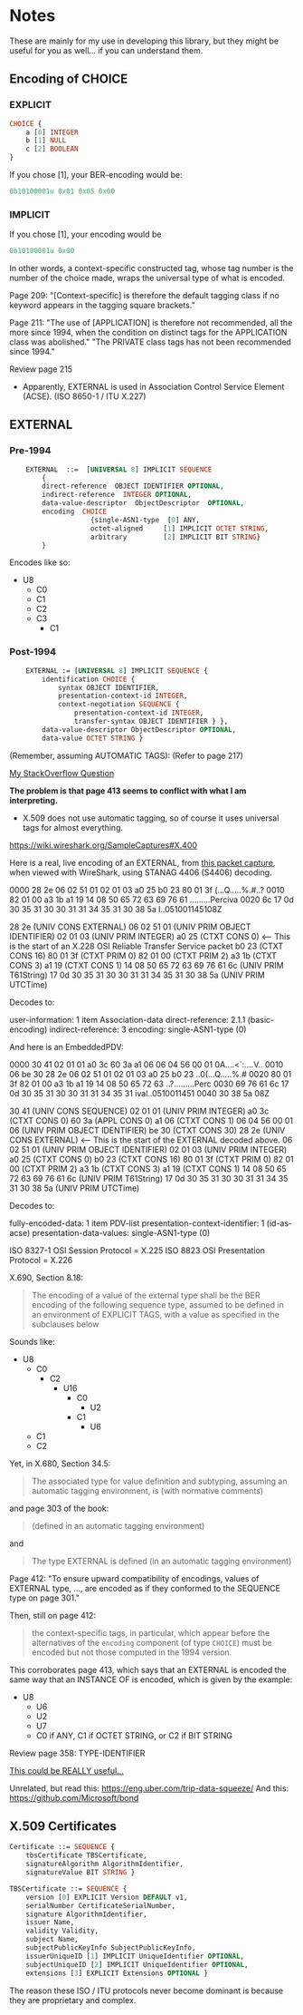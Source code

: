 # Notes

These are mainly for my use in developing this library, but they might be 
useful for you as well... if you can understand them.

## Encoding of CHOICE

### EXPLICIT

```asn1
CHOICE {
    a [0] INTEGER
    b [1] NULL
    c [2] BOOLEAN
}
```

If you chose [1], your BER-encoding would be:

```d
0b10100001u 0x01 0x05 0x00
```

### IMPLICIT

If you chose [1], your encoding would be

```d
0b10100001u 0x00
```

In other words, a context-specific constructed tag, whose tag number is the 
number of the choice made, wraps the universal type of what is encoded.

Page 209:
"[Context-specific] is therefore the default tagging class if no keyword appears in the tagging square brackets."

Page 211:
"The use of [APPLICATION] is therefore not recommended, all the more since 1994, when the condition on distinct tags for the APPLICATION class was abolished."
"The PRIVATE class tags has not been recommended since 1994."

Review page 215

* Apparently, EXTERNAL is used in Association Control Service Element (ACSE). (ISO 8650-1 / ITU X.227)

## EXTERNAL

### Pre-1994

```asn1
    EXTERNAL  ::=  [UNIVERSAL 8] IMPLICIT SEQUENCE
        {
        direct-reference  OBJECT IDENTIFIER OPTIONAL,
        indirect-reference  INTEGER OPTIONAL,
        data-value-descriptor  ObjectDescriptor  OPTIONAL,
        encoding  CHOICE
                    {single-ASN1-type  [0] ANY,
                    octet-aligned     [1] IMPLICIT OCTET STRING,
                    arbitrary         [2] IMPLICIT BIT STRING}
        }
```

Encodes like so:

- U8 
  - C0 
  - C1 
  - C2 
  - C3
    - C1

### Post-1994

```asn1
    EXTERNAL := [UNIVERSAL 8] IMPLICIT SEQUENCE {
        identification CHOICE {
            syntax OBJECT IDENTIFIER,
            presentation-context-id INTEGER,
            context-negotiation SEQUENCE {
                presentation-context-id INTEGER,
                transfer-syntax OBJECT IDENTIFIER } },
        data-value-descriptor ObjectDescriptor OPTIONAL,
        data-value OCTET STRING }
```
(Remember, assuming AUTOMATIC TAGS):
(Refer to page 217)

[My StackOverflow Question](https://stackoverflow.com/questions/46644279/asn-1-ber-encoding-of-embeddedpdv/46649083)

**The problem is that page 413 seems to conflict with what I am interpreting.**

- X.509 does not use automatic tagging, so of course it uses universal tags for almost everything.

https://wiki.wireshark.org/SampleCaptures#X.400

Here is a real, live encoding of an EXTERNAL, from 
[this packet capture](https://wiki.wireshark.org/SampleCaptures?action=AttachFile&do=view&target=p772-transfer-success.pcap),
when viewed with WireShark, using STANAG 4406 (S4406) decoding.

0000   28 2e 06 02 51 01 02 01 03 a0 25 b0 23 80 01 3f  (...Q.....%.#..?
0010   82 01 00 a3 1b a1 19 14 08 50 65 72 63 69 76 61  .........Perciva
0020   6c 17 0d 30 35 31 30 30 31 31 34 35 31 30 38 5a  l..051001145108Z

28 2e (UNIV CONS EXTERNAL)
    06 02 51 01 (UNIV PRIM OBJECT IDENTIFIER)
    02 01 03 (UNIV PRIM INTEGER)
    a0 25 (CTXT CONS 0) <-- This is the start of an X.228 OSI Reliable Transfer Service packet
        b0 23 (CTXT CONS 16)
            80 01 3f (CTXT PRIM 0)
            82 01 00 (CTXT PRIM 2)
            a3 1b (CTXT CONS 3)
                a1 19 (CTXT CONS 1)
                    14 08 50 65 72 63 69 76 61 6c (UNIV PRIM T61String)
                    17 0d 30 35 31 30 30 31 31 34 35 31 30 38 5a (UNIV PRIM UTCTime)

Decodes to:

user-information: 1 item
    Association-data
        direct-reference: 2.1.1 (basic-encoding)
        indirect-reference: 3
        encoding: single-ASN1-type (0)

And here is an EmbeddedPDV:

0000   30 41 02 01 01 a0 3c 60 3a a1 06 06 04 56 00 01  0A....<`:....V..
0010   06 be 30 28 2e 06 02 51 01 02 01 03 a0 25 b0 23  ..0(...Q.....%.#
0020   80 01 3f 82 01 00 a3 1b a1 19 14 08 50 65 72 63  ..?.........Perc
0030   69 76 61 6c 17 0d 30 35 31 30 30 31 31 34 35 31  ival..0510011451
0040   30 38 5a                                         08Z

30 41 (UNIV CONS SEQUENCE)
    02 01 01 (UNIV PRIM INTEGER)
    a0 3c (CTXT CONS 0)
        60 3a (APPL CONS 0)
            a1 06 (CTXT CONS 1)
                06 04 56 00 01 06 (UNIV PRIM OBJECT IDENTIFIER)
            be 30 (CTXT CONS 30)
                28 2e (UNIV CONS EXTERNAL) <-- This is the start of the EXTERNAL decoded above.
                    06 02 51 01 (UNIV PRIM OBJECT IDENTIFIER)
                    02 01 03 (UNIV PRIM INTEGER)
                    a0 25 (CTXT CONS 0)
                        b0 23 (CTXT CONS 16)
                            80 01 3f (CTXT PRIM 0)
                            82 01 00 (CTXT PRIM 2)
                            a3 1b (CTXT CONS 3)
                                a1 19 (CTXT CONS 1)
                                    14 08 50 65 72 63 69 76 61 6c (UNIV PRIM T61String)
                                    17 0d 30 35 31 30 30 31 31 34 35 31 30 38 5a (UNIV PRIM UTCTime)

Decodes to:

fully-encoded-data: 1 item
    PDV-list
        presentation-context-identifier: 1 (id-as-acse)
        presentation-data-values: single-ASN1-type (0)

ISO 8327-1 OSI Session Protocol = X.225
ISO 8823 OSI Presentation Protocol = X.226

X.690, Section 8.18:

> The encoding of a value of the external type shall be the BER encoding of the 
> following sequence type, assumed to be defined in an environment of EXPLICIT 
> TAGS, with a value as specified in the subclauses below

Sounds like:

- U8
  - C0
    - C2
      - U16
        - C0
            - U2
        - C1
            - U6
  - C1
  - C2

Yet, in X.680, Section 34.5:

> The associated type for value definition and subtyping, assuming an automatic 
> tagging environment, is (with normative comments)

and page 303 of the book:

> (defined in an automatic tagging environment)

and 

> The type EXTERNAL is defined (in an automatic tagging environment)

Page 412:
"To ensure upward compatibility of encodings, values of EXTERNAL type, ..., are encoded as if they conformed to the SEQUENCE type on page 301."

Then, still on page 412:

> the context-specific tags, in particular, which appear before the alternatives 
> of the `encoding` component (of type `CHOICE`) must be encoded but not those
> computed in the 1994 version.

This corroborates page 413, which says that an EXTERNAL is encoded the same way 
that an INSTANCE OF is encoded, which is given by the example:

- U8
  - U6
  - U2
  - U7
  - C0 if ANY, C1 if OCTET STRING, or C2 if BIT STRING


Review page 358:
TYPE-IDENTIFIER

[This could be REALLY useful...](https://stackoverflow.com/questions/31106512/decodingtcap-message-dialogueportion/33656267#33656267)

Unrelated, but read this: https://eng.uber.com/trip-data-squeeze/
And this: https://github.com/Microsoft/bond

## X.509 Certificates

```asn1
Certificate ::= SEQUENCE {
    tbsCertificate TBSCertificate,
    signatureAlgorithm AlgorithmIdentifier,
    signatureValue BIT STRING }
```

```asn1
TBSCertificate ::= SEQUENCE {
    version [0] EXPLICIT Version DEFAULT v1,
    serialNumber CertificateSerialNumber,
    signature AlgorithmIdentifier,
    issuer Name,
    validity Validity,
    subject Name,
    subjectPublicKeyInfo SubjectPublicKeyInfo,
    issuerUniqueID [1] IMPLICIT UniqueIdentifier OPTIONAL,
    subjectUniqueID [2] IMPLICIT UniqueIdentifier OPTIONAL,
    extensions [3] EXPLICIT Extensions OPTIONAL }
```

The reason these ISO / ITU protocols never become dominant is because they are 
proprietary and complex.
